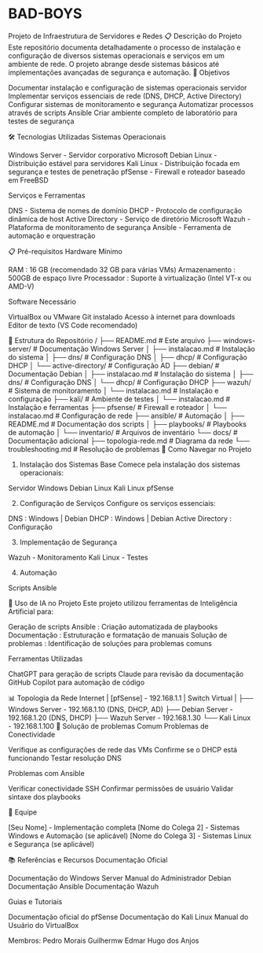 # BAD-BOYS
Projeto de Infraestrutura de Servidores e Redes
📋 Descrição do Projeto
Este repositório documenta detalhadamente o processo de instalação e configuração de diversos sistemas operacionais e serviços em um ambiente de rede. O projeto abrange desde sistemas básicos até implementações avançadas de segurança e automação.
🎯 Objetivos

Documentar instalação e configuração de sistemas operacionais servidor
Implementar serviços essenciais de rede (DNS, DHCP, Active Directory)
Configurar sistemas de monitoramento e segurança
Automatizar processos através de scripts Ansible
Criar ambiente completo de laboratório para testes de segurança

🛠️ Tecnologias Utilizadas
Sistemas Operacionais

Windows Server - Servidor corporativo Microsoft
Debian Linux - Distribuição estável para servidores
Kali Linux - Distribuição focada em segurança e testes de penetração
pfSense - Firewall e roteador baseado em FreeBSD

Serviços e Ferramentas

DNS - Sistema de nomes de domínio
DHCP - Protocolo de configuração dinâmica de host
Active Directory - Serviço de diretório Microsoft
Wazuh - Plataforma de monitoramento de segurança
Ansible - Ferramenta de automação e orquestração

📋 Pré-requisitos
Hardware Mínimo

RAM : 16 GB (recomendado 32 GB para várias VMs)
Armazenamento : 500GB de espaço livre
Processador : Suporte à virtualização (Intel VT-x ou AMD-V)

Software Necessário

VirtualBox ou VMware
Git instalado
Acesso à internet para downloads
Editor de texto (VS Code recomendado)

📁 Estrutura do Repositório
/
├── README.md                    # Este arquivo
├── windows-server/              # Documentação Windows Server
│   ├── instalacao.md           # Instalação do sistema
│   ├── dns/                    # Configuração DNS
│   ├── dhcp/                   # Configuração DHCP
│   └── active-directory/       # Configuração AD
├── debian/                     # Documentação Debian
│   ├── instalacao.md          # Instalação do sistema
│   ├── dns/                   # Configuração DNS
│   └── dhcp/                  # Configuração DHCP
├── wazuh/                     # Sistema de monitoramento
│   └── instalacao.md         # Instalação e configuração
├── kali/                      # Ambiente de testes
│   └── instalacao.md         # Instalação e ferramentas
├── pfsense/                   # Firewall e roteador
│   └── instalacao.md         # Configuração de rede
├── ansible/                   # Automação
│   ├── README.md             # Documentação dos scripts
│   ├── playbooks/            # Playbooks de automação
│   └── inventario/           # Arquivos de inventário
└── docs/                     # Documentação adicional
    ├── topologia-rede.md     # Diagrama da rede
    └── troubleshooting.md    # Resolução de problemas
🚀 Como Navegar no Projeto
1. Instalação dos Sistemas Base
Comece pela instalação dos sistemas operacionais:

Servidor Windows
Debian Linux
Kali Linux
pfSense

2. Configuração de Serviços
Configure os serviços essenciais:

DNS : Windows | Debian
DHCP : Windows | Debian
Active Directory : Configuração

3. Implementação de Segurança

Wazuh - Monitoramento
Kali Linux - Testes

4. Automação

Scripts Ansible

🤖 Uso de IA no Projeto
Este projeto utilizou ferramentas de Inteligência Artificial para:

Geração de scripts Ansible : Criação automatizada de playbooks
Documentação : Estruturação e formatação de manuais
Solução de problemas : Identificação de soluções para problemas comuns

Ferramentas Utilizadas

ChatGPT para geração de scripts
Claude para revisão da documentação
GitHub Copilot para automação de código

📊 Topologia da Rede
Internet
    |
[pfSense] - 192.168.1.1
    |
Switch Virtual
    |
├── Windows Server - 192.168.1.10 (DNS, DHCP, AD)
├── Debian Server - 192.168.1.20 (DNS, DHCP)
├── Wazuh Server - 192.168.1.30
└── Kali Linux - 192.168.1.100
🔧 Solução de problemas Comum
Problemas de Conectividade

Verifique as configurações de rede das VMs
Confirme se o DHCP está funcionando
Testar resolução DNS

Problemas com Ansible

Verificar conectividade SSH
Confirmar permissões de usuário
Validar sintaxe dos playbooks

👥 Equipe

[Seu Nome] - Implementação completa
[Nome do Colega 2] - Sistemas Windows e Automação (se aplicável)
[Nome do Colega 3] - Sistemas Linux e Segurança (se aplicável)

📚 Referências e Recursos
Documentação Oficial

Documentação do Windows Server
Manual do Administrador Debian
Documentação Ansible
Documentação Wazuh

Guias e Tutoriais

Documentação oficial do pfSense
Documentação do Kali Linux
Manual do Usuário do VirtualBox

Membros:
Pedro Morais
Guilhermw Edmar
Hugo dos Anjos
